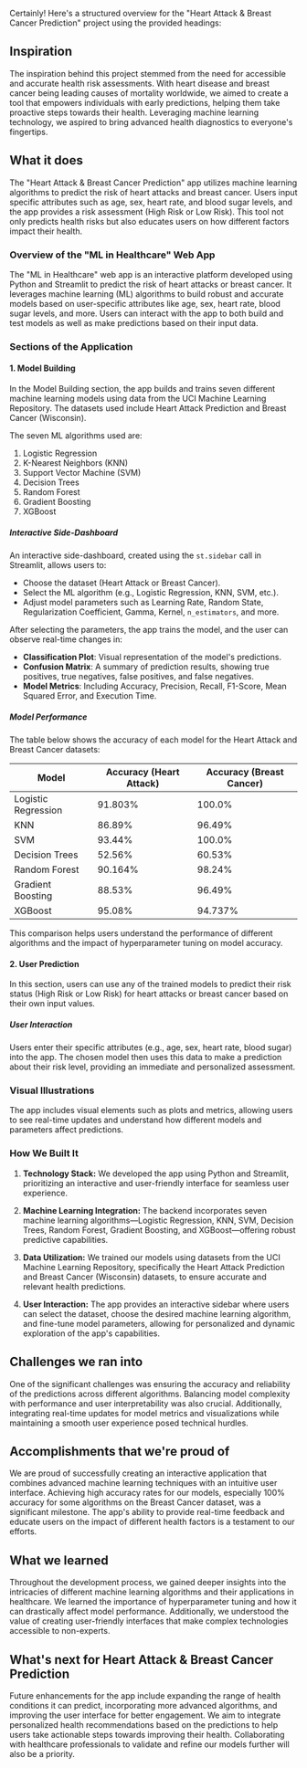 Certainly! Here's a structured overview for the "Heart Attack & Breast Cancer Prediction" project using the provided headings:

## Inspiration
The inspiration behind this project stemmed from the need for accessible and accurate health risk assessments. With heart disease and breast cancer being leading causes of mortality worldwide, we aimed to create a tool that empowers individuals with early predictions, helping them take proactive steps towards their health. Leveraging machine learning technology, we aspired to bring advanced health diagnostics to everyone's fingertips.

## What it does
The "Heart Attack & Breast Cancer Prediction" app utilizes machine learning algorithms to predict the risk of heart attacks and breast cancer. Users input specific attributes such as age, sex, heart rate, and blood sugar levels, and the app provides a risk assessment (High Risk or Low Risk). This tool not only predicts health risks but also educates users on how different factors impact their health.
### Overview of the "ML in Healthcare" Web App

The "ML in Healthcare" web app is an interactive platform developed using Python and Streamlit to predict the risk of heart attacks or breast cancer. It leverages machine learning (ML) algorithms to build robust and accurate models based on user-specific attributes like age, sex, heart rate, blood sugar levels, and more. Users can interact with the app to both build and test models as well as make predictions based on their input data.


### Sections of the Application

#### 1. Model Building
In the Model Building section, the app builds and trains seven different machine learning models using data from the UCI Machine Learning Repository. The datasets used include Heart Attack Prediction and Breast Cancer (Wisconsin). 

The seven ML algorithms used are:
1. Logistic Regression
2. K-Nearest Neighbors (KNN)
3. Support Vector Machine (SVM)
4. Decision Trees
5. Random Forest
6. Gradient Boosting
7. XGBoost

##### Interactive Side-Dashboard
An interactive side-dashboard, created using the `st.sidebar` call in Streamlit, allows users to:
- Choose the dataset (Heart Attack or Breast Cancer).
- Select the ML algorithm (e.g., Logistic Regression, KNN, SVM, etc.).
- Adjust model parameters such as Learning Rate, Random State, Regularization Coefficient, Gamma, Kernel, `n_estimators`, and more.

After selecting the parameters, the app trains the model, and the user can observe real-time changes in:
- **Classification Plot**: Visual representation of the model's predictions.
- **Confusion Matrix**: A summary of prediction results, showing true positives, true negatives, false positives, and false negatives.
- **Model Metrics**: Including Accuracy, Precision, Recall, F1-Score, Mean Squared Error, and Execution Time.

##### Model Performance
The table below shows the accuracy of each model for the Heart Attack and Breast Cancer datasets:

| Model                | Accuracy (Heart Attack) | Accuracy (Breast Cancer) |
|----------------------|-------------------------|--------------------------|
| Logistic Regression  | 91.803%                 | 100.0%                   |
| KNN                  | 86.89%                  | 96.49%                   |
| SVM                  | 93.44%                  | 100.0%                   |
| Decision Trees       | 52.56%                  | 60.53%                   |
| Random Forest        | 90.164%                 | 98.24%                   |
| Gradient Boosting    | 88.53%                  | 96.49%                   |
| XGBoost              | 95.08%                  | 94.737%                  |

This comparison helps users understand the performance of different algorithms and the impact of hyperparameter tuning on model accuracy.

#### 2. User Prediction
In this section, users can use any of the trained models to predict their risk status (High Risk or Low Risk) for heart attacks or breast cancer based on their own input values.

##### User Interaction
Users enter their specific attributes (e.g., age, sex, heart rate, blood sugar) into the app. The chosen model then uses this data to make a prediction about their risk level, providing an immediate and personalized assessment.

### Visual Illustrations
The app includes visual elements such as plots and metrics, allowing users to see real-time updates and understand how different models and parameters affect predictions.


### How We Built It

1. **Technology Stack:** We developed the app using Python and Streamlit, prioritizing an interactive and user-friendly interface for seamless user experience.

2. **Machine Learning Integration:** The backend incorporates seven machine learning algorithms—Logistic Regression, KNN, SVM, Decision Trees, Random Forest, Gradient Boosting, and XGBoost—offering robust predictive capabilities.

3. **Data Utilization:** We trained our models using datasets from the UCI Machine Learning Repository, specifically the Heart Attack Prediction and Breast Cancer (Wisconsin) datasets, to ensure accurate and relevant health predictions.

4. **User Interaction:** The app provides an interactive sidebar where users can select the dataset, choose the desired machine learning algorithm, and fine-tune model parameters, allowing for personalized and dynamic exploration of the app's capabilities.

## Challenges we ran into
One of the significant challenges was ensuring the accuracy and reliability of the predictions across different algorithms. Balancing model complexity with performance and user interpretability was also crucial. Additionally, integrating real-time updates for model metrics and visualizations while maintaining a smooth user experience posed technical hurdles.

## Accomplishments that we're proud of
We are proud of successfully creating an interactive application that combines advanced machine learning techniques with an intuitive user interface. Achieving high accuracy rates for our models, especially 100% accuracy for some algorithms on the Breast Cancer dataset, was a significant milestone. The app's ability to provide real-time feedback and educate users on the impact of different health factors is a testament to our efforts.

## What we learned
Throughout the development process, we gained deeper insights into the intricacies of different machine learning algorithms and their applications in healthcare. We learned the importance of hyperparameter tuning and how it can drastically affect model performance. Additionally, we understood the value of creating user-friendly interfaces that make complex technologies accessible to non-experts.

## What's next for Heart Attack & Breast Cancer Prediction
Future enhancements for the app include expanding the range of health conditions it can predict, incorporating more advanced algorithms, and improving the user interface for better engagement. We aim to integrate personalized health recommendations based on the predictions to help users take actionable steps towards improving their health. Collaborating with healthcare professionals to validate and refine our models further will also be a priority.
